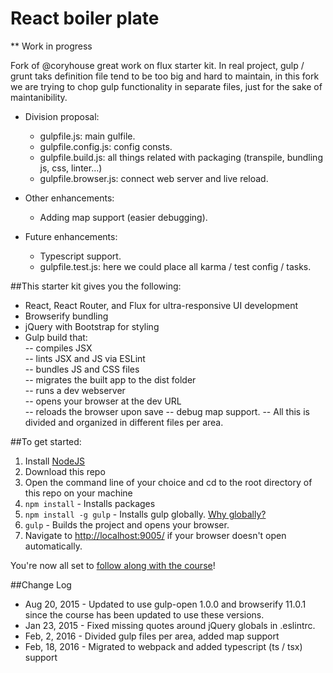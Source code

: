 # React boiler plate

** Work in progress

Fork of @coryhouse great work on flux starter kit. In real project, gulp / grunt taks definition file tend to be too big and hard to maintain, in this fork we are  trying to chop gulp functionality in separate files, just for the sake of maintanibility.

- Division proposal:

  + gulpfile.js: main gulfile.
  + gulpfile.config.js: config consts.
  + gulpfile.build.js: all things related with packaging (transpile, bundling js, css, linter...)
  + gulpfile.browser.js: connect web server and live reload.

- Other enhancements:
  + Adding map support (easier debugging).

- Future enhancements:
  + Typescript support.
  + gulpfile.test.js: here we could place all karma / test config / tasks.

##This starter kit gives you the following:

- React, React Router, and Flux for ultra-responsive UI development  
- Browserify bundling  
- jQuery with Bootstrap for styling  
- Gulp build that:  
-- compiles JSX  
-- lints JSX and JS via ESLint  
-- bundles JS and CSS files  
-- migrates the built app to the dist folder  
-- runs a dev webserver  
-- opens your browser at the dev URL  
-- reloads the browser upon save
-- debug map support.
-- All this is divided and organized in different files per area.

##To get started:  
1. Install [NodeJS](http://www.nodejs.org)  
2. Download this repo
3. Open the command line of your choice and cd to the root directory of this repo on your machine  
4. `npm install` - Installs packages
5. `npm install -g gulp` - Installs gulp globally. [Why globally?](http://stackoverflow.com/questions/22115400/why-do-we-need-to-install-gulp-globally-and-locally)
5. `gulp` - Builds the project and opens your browser.
6. Navigate to [http://localhost:9005/](http://localhost:9005/) if your browser doesn't open automatically.

You're now all set to [follow along with the course](http://www.pluralsight.com/author/cory-house)!


##Change Log
* Aug 20, 2015 - Updated to use gulp-open 1.0.0 and browserify 11.0.1 since the course has been updated to use these versions.  
* Jan 23, 2015 - Fixed missing quotes around jQuery globals in .eslintrc.
* Feb, 2, 2016 - Divided gulp files per area, added map support
* Feb, 18, 2016 - Migrated to webpack and added typescript (ts / tsx) support
